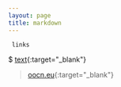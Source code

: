 ```yaml
---
layout: page
title: markdown
---
```



` links`

  $ [text](href){:target="_blank"}
  
  > [oocn.eu](http://oocn.eu){:target="_blank"}


